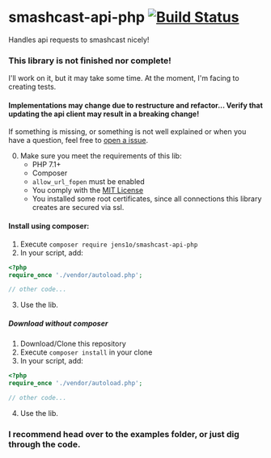 # smashcast-api-php [![Build Status](https://travis-ci.org/jens1o/smashcast-api-php.svg?branch=master)](https://travis-ci.org/jens1o/smashcast-api-php)
Handles api requests to smashcast nicely!

### This library is not finished nor complete!
I'll work on it, but it may take some time. At the moment, I'm facing to creating tests.

#### Implementations may change due to restructure and refactor... Verify that updating the api client may result in a breaking change!

If something is missing, or something is not well explained or when you have a question, feel free to [open a issue](https://github.com/jens1o/smashcast-api-php/issues/new).

0. Make sure you meet the requirements of this lib:
    - PHP 7.1+
    - Composer
    - `allow_url_fopen` must be enabled
    - You comply with the [MIT License](LICENSE)
    - You installed some root certificates, since all connections this library creates are secured via ssl.

#### Install using composer:
1. Execute `composer require jens1o/smashcast-api-php`
2. In your script, add:
```php
<?php
require_once './vendor/autoload.php';

// other code...
```
3. Use the lib.


##### Download without composer
1. Download/Clone this repository
2. Execute `composer install` in your clone
3. In your script, add:
```php
<?php
require_once './vendor/autoload.php';

// other code...
```
4. Use the lib.

### I recommend head over to the examples folder, or just dig through the code.